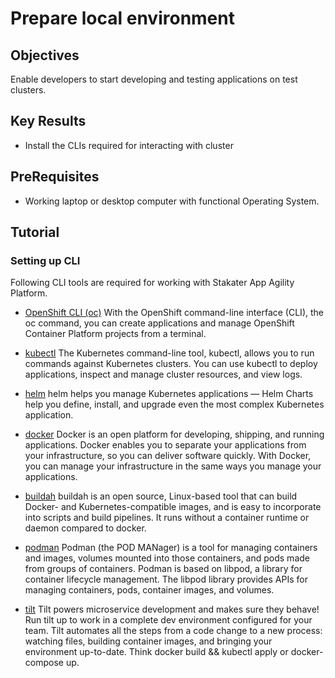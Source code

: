 # Prepare local environment

## Objectives

Enable developers to start developing and testing applications on test clusters.

## Key Results

- Install the CLIs required for interacting with cluster

## PreRequisites

- Working laptop or desktop computer with functional Operating System.

## Tutorial

### Setting up CLI

Following CLI tools are required for working with Stakater App Agility Platform.

- [OpenShift CLI (oc)](https://docs.openshift.com/container-platform/4.12/cli_reference/openshift_cli/getting-started-cli.html#installing-openshift-cli) With the OpenShift command-line interface (CLI), the oc command, you can create applications and manage OpenShift Container Platform projects from a terminal.

- [kubectl](https://kubernetes.io/docs/tasks/tools/) The Kubernetes command-line tool, kubectl, allows you to run commands against Kubernetes clusters. You can use kubectl to deploy applications, inspect and manage cluster resources, and view logs.

- [helm](https://helm.sh/docs/intro/install/) helm helps you manage Kubernetes applications — Helm Charts help you define, install, and upgrade even the most complex Kubernetes application.

- [docker](https://docs.docker.com/get-docker/) Docker is an open platform for developing, shipping, and running applications. Docker enables you to separate your applications from your infrastructure, so you can deliver software quickly. With Docker, you can manage your infrastructure in the same ways you manage your applications.

- [buildah](https://github.com/containers/buildah/blob/main/install.md) buildah is an open source, Linux-based tool that can build Docker- and Kubernetes-compatible images, and is easy to incorporate into scripts and build pipelines. It runs without a container runtime or daemon compared to docker.

- [podman](https://podman.io/docs/installation) Podman (the POD MANager) is a tool for managing containers and images, volumes mounted into those containers, and pods made from groups of containers. Podman is based on libpod, a library for container lifecycle management. The libpod library provides APIs for managing containers, pods, container images, and volumes.

- [tilt](https://docs.tilt.dev/install.html) Tilt powers microservice development and makes sure they behave! Run tilt up to work in a complete dev environment configured for your team. Tilt automates all the steps from a code change to a new process: watching files, building container images, and bringing your environment up-to-date. Think docker build && kubectl apply or docker-compose up.
